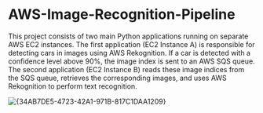 # AWS-Image-Recognition-Pipeline
This project consists of two main Python applications running on separate AWS EC2 instances. The first 
application (EC2 Instance A) is responsible for detecting cars in images using AWS Rekognition. If a car is 
detected with a confidence level above 90%, the image index is sent to an AWS SQS queue. The second 
application (EC2 Instance B) reads these image indices from the SQS queue, retrieves the corresponding 
images, and uses AWS Rekognition to perform text recognition.

![{34AB7DE5-4723-42A1-971B-817C1DAA1209}](https://github.com/user-attachments/assets/9e4f82c6-48c0-4856-90c8-2964c6d52fca)
